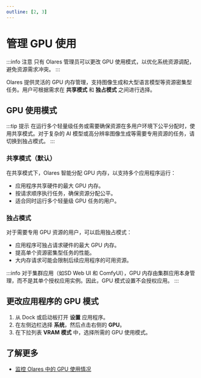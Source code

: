 ```yaml
---
outline: [2, 3]
---
```


# 管理 GPU 使用

:::info 注意
只有 Olares 管理员可以更改 GPU 使用模式，以优化系统资源调配，避免资源需求冲突。
:::

Olares 提供灵活的 GPU 内存管理，支持图像生成和大型语言模型等资源密集型任务。用户可根据需求在 **共享模式** 和 **独占模式** 之间进行选择。

## GPU 使用模式

:::tip 提示
在运行多个轻量级任务或需要确保资源在多用户环境下公平分配时，使用共享模式。对于复杂的 AI 模型或高分辨率图像生成等需要专用资源的任务，请切换到独占模式。
:::

### 共享模式（默认）

在共享模式下，Olares 智能分配 GPU 内存，以支持多个应用程序运行：

* 应用程序共享硬件的最大 GPU 内存。
* 按请求顺序执行任务，确保资源分配公平。
* 适合同时运行多个轻量级 GPU 任务的用户。

### 独占模式

对于需要专用 GPU 资源的用户，可以启用独占模式：

* 应用程序可独占请求硬件的最大 GPU 内存。
* 提高单个资源密集型任务的性能。
* 大内存请求可能会限制后续应用程序的可用资源。

:::info
对于集群应用（如SD Web UI 和 ComfyUI），GPU 内存由集群应用本身管理，而不是其单个授权应用实例。因此，GPU 模式设置不会授权应用。
:::

## 更改应用程序的 GPU 模式

1. 从 Dock 或启动板打开 **设置** 应用程序。
2. 在左侧边栏选择 **系统**，然后点击右侧的 **GPU**。
3. 在下拉列表 **VRAM 模式** 中，选择所需的 GPU 使用模式。

## 了解更多

- [监控 Olares 中的 GPU 使用情况](./resources-usage.md)